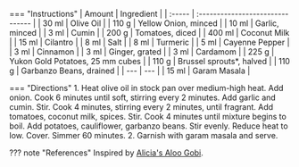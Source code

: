 === "Instructions"
    | Amount | Ingredient                       |
    | :----- | :------------------------------- |
    | 30 ml  | Olive Oil                        |
    | 110 g  | Yellow Onion, minced             |
    | 10 ml  | Garlic, minced                   |
    | 3 ml   | Cumin                            |
    | 200 g  | Tomatoes, diced                  |
    | 400 ml | Coconut Milk                     |
    | 15 ml  | Cilantro                         |
    | 8 ml   | Salt                             |
    | 8 ml   | Turmeric                         |
    | 5 ml   | Cayenne Pepper                   |
    | 3 ml   | Cinnamon                         |
    | 3 ml   | Ginger, grated                   |
    | 3 ml   | Cardamom                         |
    | 225 g  | Yukon Gold Potatoes, 25 mm cubes |
    | 110 g  | Brussel sprouts*, halved         |
    | 110 g  | Garbanzo Beans, drained          |
    | ---    | ---                              |
    | 15 ml  | Garam Masala                     |

=== "Directions"
    1. Heat olive oil in stock pan over medium-high heat. Add onion. Cook 6 minutes until soft, stirring every 2 minutes. Add garlic and cumin. Stir. Cook 4 minutes, stirring every 2 minutes, until fragrant. Add tomatoes, coconut milk, spices. Stir. Cook 4 minutes until mixture begins to boil. Add potatoes, cauliflower, garbanzo beans. Stir evenly. Reduce heat to low. Cover. Simmer 60 minutes.
    2. Garnish with garam masala and serve.

??? note "References"
    Inspired by [Alicia's Aloo Gobi](https://www.allrecipes.com/recipe/151997/alicias-aloo-gobi/).
